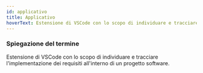 ```yaml
---
id: applicativo
title: Applicativo
hoverText: Estensione di VSCode con lo scopo di individuare e tracciare l'implementazione dei requisiti all'interno di un progetto software.
---
```


### Spiegazione del termine

Estensione di VSCode con lo scopo di individuare e tracciare l'implementazione dei requisiti all'interno di un progetto software.
